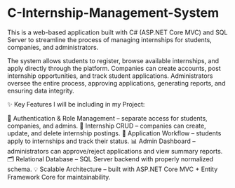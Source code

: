 # C-Internship-Management-System
This is a web-based application built with C# (ASP.NET Core MVC) and SQL Server to streamline the process of managing internships for students, companies, and administrators.

The system allows students to register, browse available internships, and apply directly through the platform. Companies can create accounts, post internship opportunities, and track student applications. Administrators oversee the entire process, approving applications, generating reports, and ensuring data integrity.

✨ Key Features I will be including in my Project:

🔐 Authentication & Role Management – separate access for students, companies, and admins.
📄 Internship CRUD – companies can create, update, and delete internship postings.
📝 Application Workflow – students apply to internships and track their status.
📊 Admin Dashboard – administrators can approve/reject applications and view summary reports.
🗂️ Relational Database – SQL Server backend with properly normalized schema.
💡 Scalable Architecture – built with ASP.NET Core MVC + Entity Framework Core for maintainability.
